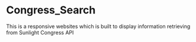 # Congress_Search
This is a responsive websites which is built to display information retrieving from Sunlight Congress API
